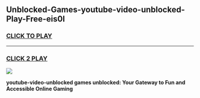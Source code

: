 
## Unblocked-Games-youtube-video-unblocked-Play-Free-eis0l
<h3>
<a href="https://premium76.site?title=youtube-video-unblocked&ref=17A">CLICK TO PLAY</a></h3>
<hr>

<h3>
<a href="https://premium76.site?title=youtube-video-unblocked&ref=17A">CLICK 2 PLAY</a>
  
</h3>

<a href="https://premium76.site?title=youtube-video-unblocked&ref=17A"><img src="https://clearcache.store/games.png"></a>


**youtube-video-unblocked games unblocked: Your Gateway to Fun and Accessible Online Gaming**
